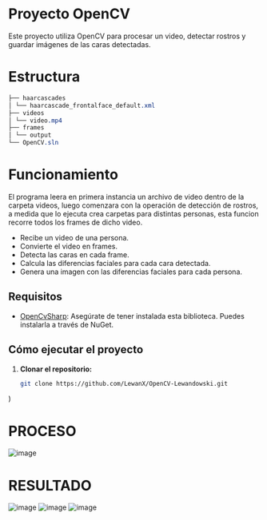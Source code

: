 # Proyecto OpenCV

Este proyecto utiliza OpenCV para procesar un video, detectar rostros y guardar imágenes de las caras detectadas.

# Estructura


```CSS
├── haarcascades
│ └── haarcascade_frontalface_default.xml
├── videos
│ └── video.mp4
├── frames
│ └── output
└── OpenCV.sln
```
# Funcionamiento
El programa leera en primera instancia un archivo de video dentro de la carpeta videos, luego comenzara con la operación de detección de rostros, a medida que lo ejecuta crea carpetas para distintas personas, esta funcion recorre todos los frames de dicho video.
<ul>
   <li>
      Recibe un video de una persona.
   </li>
   <li>
     Convierte el video en frames.
   </li>
   <li>
      Detecta las caras en cada frame.
   </li>
   <li>
     Calcula las diferencias faciales para cada cara detectada.
   </li>
   <li>
      Genera una imagen con las diferencias faciales para cada persona.
   </li>
</ul>



## Requisitos

- [OpenCvSharp](https://github.com/shimat/opencvsharp): Asegúrate de tener instalada esta biblioteca. Puedes instalarla a través de NuGet.

## Cómo ejecutar el proyecto

1. **Clonar el repositorio:**
   ```bash
   git clone https://github.com/LewanX/OpenCV-Lewandowski.git

)
# PROCESO
![image](https://github.com/LewanX/OpenCV-Lewandowski/assets/85626827/3295ceb4-89fa-455e-aed7-49c644e33bdc)
# RESULTADO
![image](https://github.com/LewanX/OpenCV-Lewandowski/assets/85626827/95d8cc20-d27e-4c5e-b8c8-3a1d9a0790fc)
![image](https://github.com/LewanX/OpenCV-Lewandowski/assets/85626827/2e28e6a5-ffa9-419f-a8a0-fdb187bfdb03)
![image](https://github.com/LewanX/OpenCV-Lewandowski/assets/85626827/9b8005fc-d1d0-44ea-a640-2816f8660b63)





